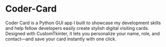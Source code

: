 # Coder-Card
Coder Card is a Python GUI app I built to showcase my development skills and help fellow developers easily create stylish digital visiting cards. Designed with CustomTkinter, it lets you personalize your name, role, and contact—and save your card instantly with one click.
